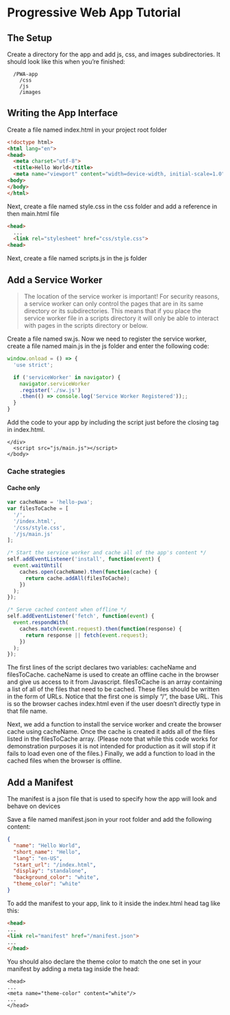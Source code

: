# Progressive Web App Tutorial

## The Setup
Create a directory for the app and add js, css, and images subdirectories. It should look like this when you’re finished:

```
  /PWA-app
    /css
    /js
    /images
```

## Writing the App Interface

Create a file named index.html in your project root folder
```html
<!doctype html>
<html lang="en">
<head>
  <meta charset="utf-8">
  <title>Hello World</title>
  <meta name="viewport" content="width=device-width, initial-scale=1.0">
<body>
</body>
</html>
```

Next, create a file named style.css in the css folder and add a reference in then main.html file
```html
<head>
  ...
  <link rel="stylesheet" href="css/style.css">
<head>
```

Next, create a file named scripts.js in the js folder

## Add a Service Worker

> The location of the service worker is important! For security reasons, a service worker can only control the pages that are in its same directory or its subdirectories. This means that if you place the service worker file in a scripts directory it will only be able to interact with pages in the scripts directory or below.

Create a file named sw.js. Now we need to register the service worker, create a file named main.js in the js folder and enter the following code:

```js
window.onload = () => {
  'use strict';

  if ('serviceWorker' in navigator) {
    navigator.serviceWorker
    .register('./sw.js')
    .then(() => console.log('Service Worker Registered'));;
  }
}
```

Add the code to your app by including the script just before the closing </body> tag in index.html.

```
</div>
  <script src="js/main.js"></script>
</body>
```

### Cache strategies

#### Cache only

```js
var cacheName = 'hello-pwa';
var filesToCache = [
  '/',
  '/index.html',
  '/css/style.css',
  '/js/main.js'
];

/* Start the service worker and cache all of the app's content */
self.addEventListener('install', function(event) {
  event.waitUntil(
    caches.open(cacheName).then(function(cache) {
      return cache.addAll(filesToCache);
    })
  );
});

/* Serve cached content when offline */
self.addEventListener('fetch', function(event) {
  event.respondWith(
    caches.match(event.request).then(function(response) {
      return response || fetch(event.request);
    })
  );
});
```

The first lines of the script declares two variables: cacheName and filesToCache. cacheName is used to create an offline cache in the browser and give us access to it from Javascript. filesToCache is an array containing a list of all of the files that need to be cached. These files should be written in the form of URLs. Notice that the first one is simply “/”, the base URL. This is so the browser caches index.html even if the user doesn’t directly type in that file name.

Next, we add a function to install the service worker and create the browser cache using cacheName. Once the cache is created it adds all of the files listed in the filesToCache array. (Please note that while this code works for demonstration purposes it is not intended for production as it will stop if it fails to load even one of the files.)
Finally, we add a function to load in the cached files when the browser is offline.

## Add a Manifest

The manifest is a json file that is used to specify how the app will look and behave on devices

Save a file named manifest.json in your root folder and add the following content:

```json
{
  "name": "Hello World",
  "short_name": "Hello",
  "lang": "en-US",
  "start_url": "/index.html",
  "display": "standalone",
  "background_color": "white",
  "theme_color": "white"
}
```

To add the manifest to your app, link to it inside the index.html head tag like this:
```html
<head>
...
<link rel="manifest" href="/manifest.json">
...
</head>
```

You should also declare the theme color to match the one set in your manifest by adding a meta tag inside the head:
```
<head>
...
<meta name="theme-color" content="white"/>
...
</head>
```
